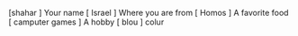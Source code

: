 [shahar ] Your name
[ Israel ] Where you are from
[ Homos ] A favorite food
[ camputer games ] A hobby
[ blou ] colur
